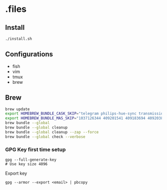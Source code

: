 # .files

## Install

```bash
./install.sh
```

## Configurations

- fish
- vim
- tmux
- brew

## Brew

```sh
brew update
export HOMEBREW_BUNDLE_CASK_SKIP="telegram philips-hue-sync transmission imageoptim graphql-playground intellij-idea fork istat-menus coconutbattery sequel-pro"
export HOMEBREW_BUNDLE_MAS_SKIP="1037126344 409201541 409183694 409203825 634159523 497799835 1432731683 441258766 1287239339 829912893 801463932 1278508951 1482454543 1254743014 803453959"
brew bundle --global
brew bundle --global cleanup
brew bundle --global cleanup --zap --force
brew bundle --global check --verbose
```

### GPG Key first time setup

```
gpg --full-generate-key
# Use key size 4096
```

Export key

```
gpg --armor --export <email> | pbcopy
```
